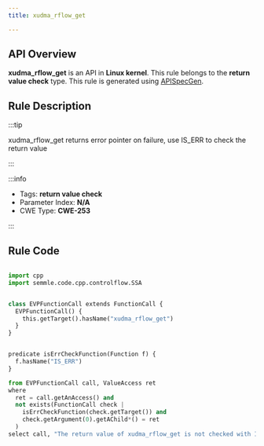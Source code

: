 ```yaml
---
title: xudma_rflow_get

---
```



## API Overview
**xudma_rflow_get** is an API in **Linux kernel**. This rule belongs to the **return value check** type. This rule is generated using [APISpecGen](../../tools/APISpecGen).
## Rule Description

:::tip

xudma_rflow_get returns error pointer on failure, use IS_ERR to check the return value

:::

:::info

- Tags: **return value check**
- Parameter Index: **N/A**
- CWE Type: **CWE-253**

:::

## Rule Code
```python

import cpp
import semmle.code.cpp.controlflow.SSA


class EVPFunctionCall extends FunctionCall {
  EVPFunctionCall() {
    this.getTarget().hasName("xudma_rflow_get")
  }
}


predicate isErrCheckFunction(Function f) {
  f.hasName("IS_ERR") 
}

from EVPFunctionCall call, ValueAccess ret
where
  ret = call.getAnAccess() and
  not exists(FunctionCall check |
    isErrCheckFunction(check.getTarget()) and
    check.getArgument(0).getAChild*() = ret
  )
select call, "The return value of xudma_rflow_get is not checked with IS_ERR."
    
```